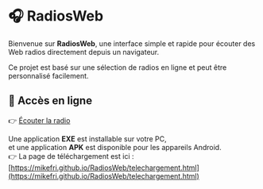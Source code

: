 # 🎧 RadiosWeb

Bienvenue sur **RadiosWeb**, une interface simple et rapide pour écouter des Web radios directement depuis un navigateur.

Ce projet est basé sur une sélection de radios en ligne et peut être personnalisé facilement.

## 🔗 Accès en ligne

👉 [Écouter la radio](https://mikefri.github.io/RadiosWeb/)

Une application **EXE** est installable sur votre PC,  
et une application **APK** est disponible pour les appareils Android.  
👉 La page de téléchargement est ici : [https://mikefri.github.io/RadiosWeb/telechargement.html](https://mikefri.github.io/RadiosWeb/telechargement.html)
